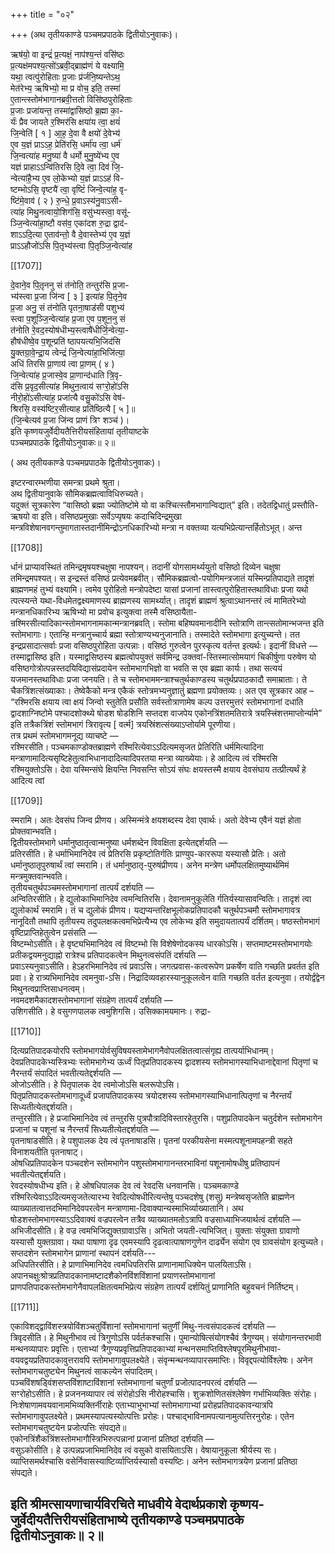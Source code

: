 +++
title = "०२"

+++
(अथ तृतीयकाण्डे पञ्चमप्रपाठके द्वितीयोऽनुवाकः)।

ऋष॑यो॒ वा इन्द्रं॑ प्र॒त्यक्षं॒ नाप॑श्य॒न्तं वसि॑ष्ठः  
प्र॒त्यक्ष॑मपश्य॒त्सो॑ऽब्रवी॒द्ब्राह्म॑णं ये वक्ष्यामि॒  
यथा॒ त्वत्पु॑रोहिताः प्र॒जाः प्र॑र्जनि॒ष्यन्तेऽथ॒  
मेत॑रेभ्य॒ ऋषिभ्यो॒ मा प्र वोच॒ इति॒ तस्मा॑  
ए॒तान्त्स्तोम॑भागानब्रवी॒त्ततो विसि॑ष्ठपुरोहिताः  
प्र॒जाः प्रजा॑यन्त॒ तस्मा॑द्वासिष्ठो ब्र॒ह्मा का॒-  
र्यः॑ प्रैव जायते र॒श्मिर॑सि क्षया॑य त्वा॒ क्षयं॑  
जि॒न्वेति॑ [ १ ] आ॒ह॒ दे॒वा वै क्षयो॑ दे॒वेभ्य॑  
ए॒व य॒ज्ञं प्राऽऽह॒ प्रेति॑रसि॒ धर्मा॑य त्वा॒ धर्म॑  
जि॒न्वत्या॑ह मनु॒ष्या॑ वै धर्मो मुनु॒ष्ये॑भ्य ए॒व  
यज्ञं प्राहाऽऽन्वि॑तिरसि दि॒वे त्वा॒ दिव॑ जि॒-  
न्वेत्या॑है॒भ्य ए॒व लो॒केभ्यो य॒ज्ञं प्राऽऽह॑ वि-  
ष्टम्भोऽसि॒ वृष्टयै॑ त्वा॒ वृष्टिं॑ जिन्वे॒त्या॑ह॒ वृ-  
ष्टि॑मे॒वाव॑ ( २ ) रु॒न्धे॒ प्र॒वाऽस्य॑नु॒वाऽसी-  
त्या॑ह मिथु॒नत्वायो॒शिग॑सि॒ वसु॑भ्यस्त्वा॒ वसू॑-  
ञ्जि॒न्वेत्या॑हा॒ष्टौ वस॑व॒ एका॑दश रु॒द्रा द्वाद॑-  
शाऽऽदि॒त्या ए॒ताव॑न्तो॒ वै दे॒वास्तेभ्य॑ ए॒व य॒ज्ञं  
प्राऽऽहौजो॑ऽसि पि॒तृभ्य॑स्त्वा पि॒तृञ्जि॒न्वेत्या॑ह

[[1707]]

दे॒वाने॒व पि॒तृ़ननु सं त॑नोति॒ तन्तुर॑सि प्र॒जा-  
भ्य॑स्त्वा प्र॒जा जि॑न्व [ ३ ] इत्या॑ह पि॒तृने॒व  
प्र॒जा अनु॒ सं त॑नोति पृतना॒षाड॑सी पशुभ्य॑  
स्त्वा प॒शूञ्जि॒न्वेत्या॑ह प्र॒जा ए॒व प॒शून॒नु सं  
त॑नोति रे॒वद॒स्योष॑धीभ्य॒स्त्वाषै॑धीर्जि॒न्वेत्या॒-  
हौष॑धीष्वे॒व प॒शून्प्रति॑ ष्ठापयत्यभि॒जिद॑सि  
यु॒क्तग्रा॒वे॒न्द्रा॒य त्वेन्द्रं॑ जि॒न्वेत्या॑हा॒भिजि॑त्या॒  
अधि॑ तिरसि प्रा॒णाय॑ त्वा प्रा॒णम् ( ४ )  
जि॒न्वेत्या॑ह प्र॒जास्वे॒व प्रा॒णान्द॑धाति त्रि॒वृ-  
द॑सि प्र॒वृद॒सीत्या॑ह मिथुन॒त्वाय॑ सꣳरो॒हो॑ऽसि  
नीरो॒हो॑ऽसीत्या॑ह॒ प्रजा॑त्यै वसु॒को॑ऽसि वेष॑-  
श्रिरसि॒ वस्य॑ष्टिर॒सीत्याह प्रति॑ष्ठित्यै [ ५ ]॥  
(जि॒न्बेत्यव॑ प्र॒जा जि॑न्व प्राणं त्रिꣳ शञ्च॑ )।  
इति कृष्णयजुर्वेदीयतैत्तिरीयसंहितायां तृतीयाष्टके  
पञ्चमप्रपाठके द्वितीयोऽनुवाकः॥ २॥

( अथ तृतीयकाण्डे पञ्चमप्रपाठके द्वितीयोऽनुवाकः)।

इष्टरन्वारम्भणीया समन्त्रा प्रथमे श्रुता।  
अथ द्वितीयानुवाके सौमिकब्रह्मत्वाविधिरुच्यते।  
यदुक्तं सूत्रकारेण “वासिष्ठो ब्रह्मा ज्योतिष्टोमे यो वा कश्चित्स्तौमभागान्विद्यात्” इति। तदेतद्विधातुं प्रस्तौति-ऋषयो वा इति। वसिष्ठप्रमुखाः सर्वेऽप्यृषयः कदाचिदिन्द्रमुखा मन्त्रविशेषानवगन्तुमागतास्तदानीमिन्द्रोऽनधिकारिभ्यो मन्त्रा न वक्तव्या यत्यभिप्रेत्यान्तर्हितोऽभूत्। अन्त

[[1708]]

र्धानं प्राप्यावस्थितं तमिन्द्रमृषयश्चक्षुषा नापश्यन्। तदानीं योगसामर्थ्ययुतो वसिष्ठो दिव्येन चक्षुषा तमिन्द्रमपश्यत्। स इन्द्रस्तं वसिष्ठं प्रत्येवमब्रवीत्। सौमिकब्रह्मत्वो-पयोगिमन्त्रजातं यस्मिन्प्रतिपाद्यते तादृशं ब्राह्मणमहं तुभ्यं वक्ष्यामि। त्वमेव पुरोहितो मन्त्रोपदेष्टा यासां प्रजानां तास्त्वत्पुरोहितास्तथाविधाः प्रजा यथो त्पत्स्यन्ते यथा-विधमेतद्वक्ष्यमाणस्य ब्राह्मणस्य सामर्थ्यात्। तादृशं ब्राह्मणं श्रुत्वाऽथानन्तरं त्वं मामितरेभ्यो मन्त्रानधिकारिभ्य ऋषिभ्यो मा प्रवोच इत्युक्त्वा तस्मै वसिष्ठायैता-न्रश्मिरसीत्यादिकान्स्तोमभागनामकान्मन्त्रानब्रवति्। स्तोमा बहिष्पवमानादीनि स्तोत्राणि तान्त्सतोमान्भजन्त इति स्तोमभागाः। एतान्हि मन्त्रानुच्चार्य ब्रह्मा स्तोत्राण्यभ्यनुजानाति। तस्मादेते स्तोमभागा इत्युच्यन्ते। तत इन्द्रप्रसादात्सर्वाः प्रजा वसिष्ठपुरोहिता उत्पन्नाः। वसिष्ठं गुरुत्वेन पुरस्कृत्य वर्तन्त इत्यर्थः। इदानीं विधत्ते —  
तस्माद्वासिष्ठ इति। यस्माद्वसिष्ठस्य ब्रह्मत्वोपयुक्तं सर्वमिन्द्र उक्तवां-स्तिस्मात्सोमयागं चिकीर्षुणा परुषेण यो वसिष्ठगोत्रोत्पन्नस्तदयिविद्यासंप्रदायेन स्तोमभागभिज्ञो वा भवति स एव ब्रह्मा कार्यः। तथा सत्ययं यजमानस्तथाविधाः प्रजा जनयति। ते च स्तोमभाममन्त्राश्चतुर्थकाण्डस्य चतुर्थप्रपाठकादौ समाम्राताः। ते चैकत्रिंशत्संख्याकाः। तेष्वेकैको मन्त्र एकैकं स्तोत्रमभ्यनुज्ञातुं ब्रह्मणा प्रयोक्तव्यः। अत एव सूत्रकार आह – “रश्मिरसि क्षयाय त्वा क्षयं जिन्वो स्तुतेति प्रसौति सर्वस्तोत्राणामेष कल्प उत्तरमुत्तरं स्तोमभागानां दधाति द्वादशाग्निष्टोमे पश्चादशोक्थ्ये षोडश षोडशिनि सप्तदश वाजपेय एकोनत्रिंशतमतिरात्रे त्रयस्त्त्रिंशत्तमाप्तोर्न्यामे” इति तत्रैकत्रिंशं स्तोमभागं त्रिरावृत्य [ वर्त्म] त्रयस्रिंशत्संख्याऽप्तोर्यामे पूरणीया।  
तत्र प्रथमं स्तोमभागमनूद्य व्याचष्टे —  
रश्मिरसीति। पञ्चमकाण्डोक्तब्राह्मणे रश्मिरित्येवाऽऽदित्यमसृजत प्रेतिरिति धर्ममित्यादिना मन्त्राणामादित्यसृष्टिहेतुत्वाभिधानादादित्यादिपरतया मन्त्रा व्याख्येयाः। हे आदित्य त्वं रश्मिरसि रश्मियुक्तोऽसि। देवा यस्मिन्संघे क्षियन्ति निवसन्ति सोऽयं संघः क्षयस्तस्मै क्षयाय देवसंघाय तत्प्रीत्यर्थं हे आदित्य त्वां

[[1709]]

स्मरामि। अतः देवसंघ जिन्व प्रीणय। अस्मिन्मंत्रे क्षयशब्दस्य देवा एवार्थः। अतो देवेभ्य एवैनं यज्ञं होता प्रोक्तवान्भवति।  
द्वितीयस्तोमभागे धर्मानुष्ठातृत्वान्मनुष्या धर्मशब्देन विवक्षिता इत्येतद्दर्शयति —  
प्रतिरसीति। हे धर्माभिमानिदेव त्वं प्रेतिरसि प्रकृष्टोतिर्गतिः प्राण्युप-काररूपा यस्यासौ प्रेतिः। अतो धर्मानुष्ठातृपुरुषार्थं त्वां स्मरामि। तं धर्मानुष्ठातृ-पुरुषंप्रीणय। अनेन मन्त्रेण धर्मोपलक्षितमुष्यार्थमिमं मन्त्रमुक्तवान्भवति।  
तृतीयचतुर्थपञ्चमस्तोमभागानां तात्पर्यं दर्शयति —  
अन्वितिरसीति। हे द्युलोकाभिमानिदेव त्वमन्वितिरसि। देवानामनुकूलेति र्गतिर्यस्यासावन्वितिः। तादृशं त्वा द्युलोकार्थं स्मरामि। तं च द्युलोकं प्रीणय। यद्यप्यन्तरिक्षभूलोकप्रतिपादकौ चतुर्थपञ्चमौ स्तोमभागावत्र नानूदितौ तथापि तृतीयस्य तदुपलक्षकत्वमभिप्रेत्यैभ्य एव लोकेभ्य इति समुदायतात्पर्यं दर्शितम्। षष्ठस्तोमभागं वृष्टिप्राप्तिहेतुत्वेन प्रसंसति —  
विष्टम्भोऽसीति। हे वृष्ट्यभिमानिदेव त्वं विष्टम्भो सि विशेषेणोदकस्य धारकोऽसि। सप्तमाष्टमस्तोमभागयोः प्रतीकद्वयमनुद्याह्नो रात्रेश्च प्रतिपादकत्वेन मिथुनत्वसंपतिं दर्शयति —  
प्रवाऽस्यनुवाऽसीति। हेऽहरभिमानिदेव त्वं प्रवाऽसि। जगत्प्रवास-कत्वरूपेण प्रकर्षेण वाति गच्छति प्रवर्तत इति प्रवा। हे रात्र्यभिमानिदेव त्वमनुवा-ऽसि। निद्रादिव्यवहारस्यानुकूलत्वेन वाति गच्छति वर्तत इत्यनुवा। तयोर्द्वंद्वेन मिथुनत्वप्राप्तिसाधनत्वम्।  
नवमदशमैकादशस्तोमभागानां संग्रहेण तात्पर्यं दर्शयति —  
उशिगसीति। हे वसुगणपालक त्वमुशिगसि। उसिक्कामयमानः। रुद्रा-

[[1710]]

दित्यप्रतिपादकयोरपि स्तोमभागयोर्वसुविषयस्तामेभागनैवोपलक्षितत्वात्संगृह्य तात्पर्याभिधानम्।  
देवप्रतिपादकेभ्यस्त्रिभ्यः स्तोमभागेभ्य ऊर्ध्वं पितृप्रतिपादकस्य द्वादशस्य स्तोमभागस्याभिधानाद्देवानां पितृणां च नैरन्तर्यं संपादितं भवतीत्यतेद्दर्शयति —  
ओजोऽसीति। हे पितृपालक देव त्वमोजोऽसि बलरूपोऽसि।  
पितृप्रतिपादकस्तोमभागादूर्ध्वं प्रजापतिपादकस्य त्रयोदशस्य स्तोमभागस्याभिधानात्पितृणां च नैरन्तर्यं सिध्यतीत्येतद्दर्शयति।  
तन्तुरसीति। हे प्रजाभिमानिदेव त्वं तन्तुरसि पुत्रपौत्रादिविस्तारहेतुरसि। पशुप्रतिपादकेन चतुर्दशेन स्तोमभागेन प्रजानां च पशूनां च नैरन्तर्यं सिध्यतीत्येतद्दर्शयति —  
पृतनाषाडसीति। हे पशुपालक देय त्वं पृतनाषाडसि। पृतनां परकीयसेना मस्मत्पशूनामपहन्त्री सहते विनाशयतीति पृतनाषाट्।  
ओषधिप्रतिपादकेन पञ्चदशेन स्तोमभागेन पशुस्तोमभागानन्तरभाविनां पशूनामोषधीषु प्रतिष्ठापनं भवतीत्येतद्दर्शयति।  
रेवदस्योषधीभ्य इति। हे ओषधिपालक देव त्वं रेवदसि धनवानसि। पञ्चमकाण्डे रश्मिरित्येवाऽऽदित्यमसृजतेत्यारभ्य रेवदित्योषधीरित्यन्तेषु पञ्चदशेषु (शसु) मन्त्रेष्वसृजतेति ब्राह्मणेन व्याख्यातत्वात्तदभिमानिदेवपरत्वेन मन्त्राणामा-दिवाक्यान्यस्माभिर्व्याख्यातानि। अथ षोडशस्तोमभागस्याऽऽदिवाक्यं वज्रपरत्वेन तत्रैव व्याख्यातमतोऽत्रापि वज्रसाध्याभिजयार्थत्वं दर्शयति —  
अभिजीदसीति। हे वज्र त्वमभिजिद्युक्तग्रावाऽसि। अभितो जयती-त्यभिजित्। युक्ताः संयुक्ता ग्रावाणो यस्यासौ युक्तग्रावा। यथा पाषाणा दृढ एवमस्यापि दृढत्वात्पाषाणगुणेन दार्ढ्येन संयोग एव ग्रावसंयोग इत्युच्यते।  
सप्तदशेन स्तोमभागेन प्राणानां स्थापनं दर्शयति---  
अधिपतिरसीति। हे प्राणाभिमानिदेव त्वमधिपतिरसि प्राणानामाधिक्येन पालयिताऽसि। अपानचक्षुःश्रोत्रप्रतिपादकानामष्टादशैकोनविंशविंशानां प्रयाणस्तोमभागानां प्राणपतिपादकस्तोमभागेनैवापलक्षितत्वमभिप्रेत्य संग्रहेण तात्पर्यं दर्शयितुं प्राणानिति बहुवचनं निर्तिष्टम्।

[[1711]]

एकाविशद्द्वाविंशस्त्रयोविंशञ्चतुर्विंशानां स्तोमभागानां चतुर्णीं मिथु-नत्वसंपादकत्वं दर्शयति —  
त्रिवृदसीति। हे मिथुनीभाव त्वं त्रिगुणोऽसि पर्वर्तकश्चासि। पुमान्योषित्संयोगश्चैवं त्रैगुण्यम्। संयोगानन्तरभावी मन्थनव्यापारः प्रवृत्तिः। एताभ्यां त्रैगुण्यप्रवृत्तिप्रतिपादकाभ्यां मन्थनसमाप्तिविश्लेषपूरमिथुनीभावा-वयवद्वयप्रतिपादकावुत्तरावपि स्तोमभागावुपलक्ष्येते। संवृन्मन्थनव्यापारसमाप्तिः। विवृद्दपत्योर्विश्लेषः। अनेन स्तोमभागचतुष्ट्येन मिथुनत्वं साकल्येन संपादितम्।  
पञ्चविंशषड्विंशसप्तविंशाष्टाविंशानां स्तोमभागानां चतुर्णां प्रजोत्पादनपरत्वं दर्शयति —  
सꣳरोहोऽसीति। हे प्रजननव्यापार त्वं संरोहोऽसि नीरोहश्चासि। शुक्रशोणितसंश्लेषेण गर्भाभिव्यक्तिः संरोहः। निःशेषाणामवयवानामभिव्यक्तिर्नीराहेः एताभ्याभुभाभ्यां स्तोमभागाभ्यां प्ररोहप्रतिपादकावन्यात्रपि स्तोमभागावुपलक्ष्येते। प्रथमस्यापत्यस्योत्पत्तिः प्ररोहः। पश्चाद्भाविनामपत्यानामुत्पत्तिरनुरोहः। एतेन स्तोमभागचतुष्टयेन प्रजोत्पत्तिः संपद्यते॥  
एकोनत्रिंशैकत्रिंशस्तोमभागौस्त्रिभिरुत्पन्नानां प्रजानां प्रतिष्ठां दर्शयति —  
वसुऽकोसीति। हे उत्पन्नप्रजाभिमानिदेव त्वं वसुको वासयिताऽसि। वेषायानुकूला श्रीर्यस्य सः। व्याप्तिसमर्थश्चासि वसेर्निवासस्याष्टिर्व्याप्तिर्यस्यासौ वस्यष्टिः। अनेन स्तोमभागत्रयेण प्रजानां प्रतिष्ठा संपद्यते।

इति श्रीमत्सायणाचार्यविरचिते माधवीये वेदार्थप्रकाशे कृष्णय-जुर्वेदीयतैत्तिरीयसंहिताभाष्ये तृतीयकाण्डे पञ्चमप्रपाठके  
द्वितीयोऽनुवाकः॥ २॥  
------------------  

